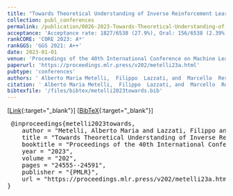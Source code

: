 ```yaml
---
title: "Towards Theoretical Understanding of Inverse Reinforcement Learning"
collection: publ_conferences
permalink: /publication/0026-2023-Towards-Theoretical-Understanding-of-Inverse-Reinforcement-Learning
acceptance: 'Acceptance rate: 1827/6538 (27.9%), Oral: 156/6538 (2.39%)'
rankCORE: 'CORE 2023: A*'
rankGGS: 'GGS 2021: A++'
date: 2023-01-01
venue: 'Proceedings of the 40th International Conference on Machine Learning (ICML)'
paperurl: 'https://proceedings.mlr.press/v202/metelli23a.html'
pubtype: 'conferences'
authors: ' Alberto Maria Metelli,  Filippo  Lazzati, and  Marcello  Restelli'
citation: ' Alberto Maria Metelli,  Filippo  Lazzati, and  Marcello  Restelli&quot;Towards Theoretical Understanding of Inverse Reinforcement Learning.&quot; Proceedings of the 40th International Conference on Machine Learning (ICML), 2023'
bibtexfile: '/files/bibtex/metelli2023towards.bib'
---
```

 [[Link](https://proceedings.mlr.press/v202/metelli23a.html){:target="_blank"}] [[BibTeX](/files/bibtex/metelli2023towards.bib){:target="_blank"}] 
<pre> @inproceedings{metelli2023towards,
    author = "Metelli, Alberto Maria and Lazzati, Filippo and Restelli, Marcello",
    title = "Towards Theoretical Understanding of Inverse Reinforcement Learning",
    booktitle = "Proceedings of the 40th International Conference on Machine Learning ({ICML})",
    year = "2023",
    volume = "202",
    pages = "24555--24591",
    publisher = "{PMLR}",
    url = "https://proceedings.mlr.press/v202/metelli23a.html"
} </pre>
